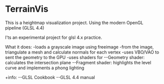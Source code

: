 # TerrainVis
This is a heightmap visualization project. Using the modern OpenGL pipeline (GLSL 4.4)

I'ts an experimental project for glsl 4.x practice.

What it does:
-loads a grayscale image using freeimage
-from the image, triangulate a mesh and calculate normals for each vertex
-uses VBO/VAO to sent the geometry to the GPU
-uses shaders for
--Geometry shader: calculates the intersection plane
--Fragment shader: highlights the level curve and implements a phong lighting

+info:
--GLSL Cookbook
--GLSL 4.4 manual
